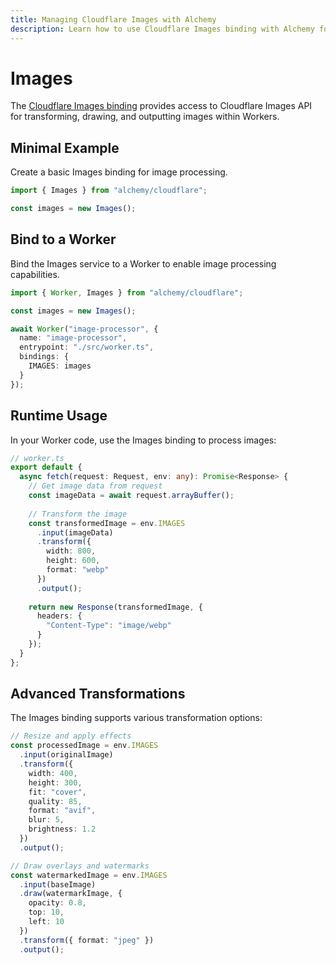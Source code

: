 ```yaml
---
title: Managing Cloudflare Images with Alchemy
description: Learn how to use Cloudflare Images binding with Alchemy for image transformation and manipulation in Workers.
---
```


# Images

The [Cloudflare Images binding](https://developers.cloudflare.com/images/transform-images/bindings/) provides access to Cloudflare Images API for transforming, drawing, and outputting images within Workers.

## Minimal Example

Create a basic Images binding for image processing.

```ts
import { Images } from "alchemy/cloudflare";

const images = new Images();
```

## Bind to a Worker

Bind the Images service to a Worker to enable image processing capabilities.

```ts
import { Worker, Images } from "alchemy/cloudflare";

const images = new Images();

await Worker("image-processor", {
  name: "image-processor",
  entrypoint: "./src/worker.ts",
  bindings: {
    IMAGES: images
  }
});
```

## Runtime Usage

In your Worker code, use the Images binding to process images:

```ts
// worker.ts
export default {
  async fetch(request: Request, env: any): Promise<Response> {
    // Get image data from request
    const imageData = await request.arrayBuffer();
    
    // Transform the image
    const transformedImage = env.IMAGES
      .input(imageData)
      .transform({ 
        width: 800, 
        height: 600,
        format: "webp"
      })
      .output();
    
    return new Response(transformedImage, {
      headers: {
        "Content-Type": "image/webp"
      }
    });
  }
};
```

## Advanced Transformations

The Images binding supports various transformation options:

```ts
// Resize and apply effects
const processedImage = env.IMAGES
  .input(originalImage)
  .transform({
    width: 400,
    height: 300,
    fit: "cover",
    quality: 85,
    format: "avif",
    blur: 5,
    brightness: 1.2
  })
  .output();

// Draw overlays and watermarks
const watermarkedImage = env.IMAGES
  .input(baseImage)
  .draw(watermarkImage, {
    opacity: 0.8,
    top: 10,
    left: 10
  })
  .transform({ format: "jpeg" })
  .output();
```
